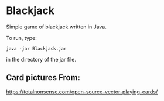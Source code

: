 # Blackjack
Simple game of blackjack written in Java.

To run, type:
```
java -jar Blackjack.jar
```
in the directory of the jar file.

## Card pictures From:
https://totalnonsense.com/open-source-vector-playing-cards/